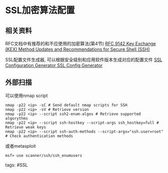 # SSL加密算法配置

## 相关资料

RFC文档中有推荐的和不应使用的加密算法(第4节)
[RFC 9142 Key Exchange (KEX) Method Updates and Recommendations for Secure Shell (SSH)](https://www.rfc-editor.org/rfc/rfc9142.html)

SSL配置文件生成器, 可以根据安全级别和应用软件版本生成对应的配置文件
[SSL Configuration Generator SSL Config Generator](https://ssl-config.mozilla.org/)

## 外部扫描

可以使用nmap script

    nmap -p22 <ip> -sC # Send default nmap scripts for SSH
    nmap -p22 <ip> -sV # Retrieve version
    nmap -p22 <ip> --script ssh2-enum-algos # Retrieve supported algorythms 
    nmap -p22 <ip> --script ssh-hostkey --script-args ssh_hostkey=full # Retrieve weak keys
    nmap -p22 <ip> --script ssh-auth-methods --script-args="ssh.user=root" # Check authentication methods

或者metasploit

    msf> use scanner/ssh/ssh_enumusers


tags: #SSL
